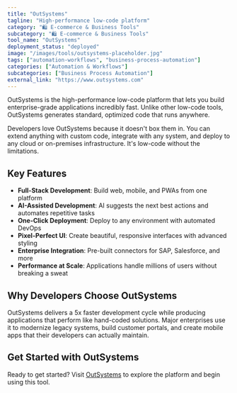 ```yaml
---
title: "OutSystems"
tagline: "High-performance low-code platform"
category: "🛍️ E-commerce & Business Tools"
subcategory: "🛍️ E-commerce & Business Tools"
tool_name: "OutSystems"
deployment_status: "deployed"
image: "/images/tools/outsystems-placeholder.jpg"
tags: ["automation-workflows", "business-process-automation"]
categories: ["Automation & Workflows"]
subcategories: ["Business Process Automation"]
external_link: "https://www.outsystems.com"
---
```

OutSystems is the high-performance low-code platform that lets you build enterprise-grade applications incredibly fast. Unlike other low-code tools, OutSystems generates standard, optimized code that runs anywhere.

Developers love OutSystems because it doesn't box them in. You can extend anything with custom code, integrate with any system, and deploy to any cloud or on-premises infrastructure. It's low-code without the limitations.

## Key Features
- **Full-Stack Development**: Build web, mobile, and PWAs from one platform
- **AI-Assisted Development**: AI suggests the next best actions and automates repetitive tasks
- **One-Click Deployment**: Deploy to any environment with automated DevOps
- **Pixel-Perfect UI**: Create beautiful, responsive interfaces with advanced styling
- **Enterprise Integration**: Pre-built connectors for SAP, Salesforce, and more
- **Performance at Scale**: Applications handle millions of users without breaking a sweat

## Why Developers Choose OutSystems
OutSystems delivers a 5x faster development cycle while producing applications that perform like hand-coded solutions. Major enterprises use it to modernize legacy systems, build customer portals, and create mobile apps that their developers can actually maintain.

## Get Started with OutSystems

Ready to get started? Visit [OutSystems](https://www.outsystems.com) to explore the platform and begin using this tool.